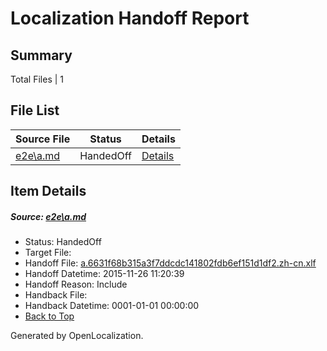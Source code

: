 # <a name='report-top'></a> Localization Handoff Report

## Summary
 Total Files | 1

## File List
 Source File | Status | Details 
 ----------- | ------ | ------- 
 [e2e\a.md](https://github.com/OpenLocalizationTest/oltest/blob/d7c6e724acc4015870e2b970b59c70d3f63f2445/e2e/a.md) | HandedOff | [Details](#c4b488c70a6d402312c57f1580f854105a6cae2f1)

## Item Details
##### <a name='c4b488c70a6d402312c57f1580f854105a6cae2f1'></a> Source: [e2e\a.md](https://github.com/OpenLocalizationTest/oltest/blob/d7c6e724acc4015870e2b970b59c70d3f63f2445/e2e/a.md)
* Status: HandedOff
* Target File: 
* Handoff File: [a.6631f68b315a3f7ddcdc141802fdb6ef151d1df2.zh-cn.xlf](https://github.com/OpenLocalizationTestOrg/olhandoff/blob/eb82add0a92ff23361c646e2ca5768c7b6fa24da/ol-handoff/OpenLocalizationTestOrg/oltest.zh-cn/yanz/a.6631f68b315a3f7ddcdc141802fdb6ef151d1df2.zh-cn.xlf)
* Handoff Datetime: 2015-11-26 11:20:39
* Handoff Reason: Include
* Handback File: 
* Handback Datetime: 0001-01-01 00:00:00
* [Back to Top](#report-top)


Generated by OpenLocalization.
